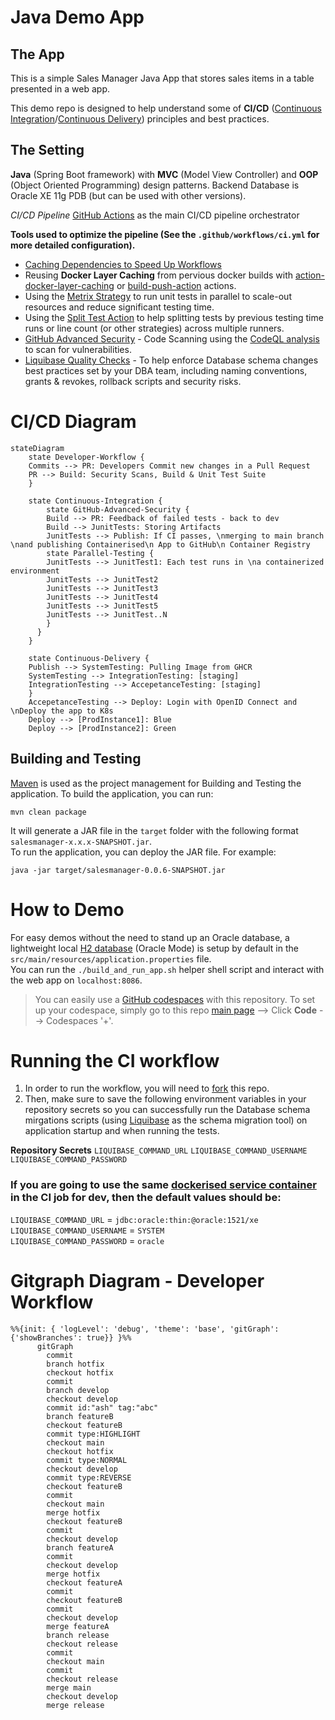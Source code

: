 # Java Demo App

## The App

This is a simple Sales Manager Java App that stores sales items in a table presented in a web app.

This demo repo is designed to help understand some of **CI/CD** ([Continuous Integration](https://docs.github.com/en/enterprise-cloud@latest/actions/automating-builds-and-tests/about-continuous-integration)/[Continuous Delivery](https://docs.github.com/en/enterprise-cloud@latest/actions/deployment/about-deployments/about-continuous-deployment)) principles and best practices.

## The Setting

**Java** (Spring Boot framework) with **MVC** (Model View Controller) and **OOP** (Object Oriented Programming) design patterns.
Backend Database is Oracle XE 11g PDB (but can be used with other versions).
 
 *CI/CD Pipeline*
 [GitHub Actions](https://docs.github.com/en/enterprise-cloud@latest/actions) as the main CI/CD pipeline orchestrator

**Tools used to optimize the pipeline (See the `.github/workflows/ci.yml` for more detailed configuration).**
 - [Caching Dependencies to Speed Up Workflows](https://docs.github.com/en/enterprise-cloud@latest/actions/using-workflows/caching-dependencies-to-speed-up-workflows)
 - Reusing **Docker Layer Caching** from pervious docker builds with [action-docker-layer-caching](https://github.com/satackey/action-docker-layer-caching) or [build-push-action](https://github.com/docker/build-push-action) actions.
 - Using the [Metrix Strategy](https://docs.github.com/en/enterprise-cloud@latest/actions/using-jobs/using-a-matrix-for-your-jobs) to run unit tests in parallel to scale-out resources and reduce significant testing time.
 - Using the [Split Test Action](https://github.com/marketplace/actions/split-tests) to help splitting tests by previous testing time runs or line count (or other strategies) across multiple runners.
 - [GitHub Advanced Security](https://docs.github.com/en/enterprise-cloud@latest/get-started/learning-about-github/about-github-advanced-security) - Code Scanning using the [CodeQL analysis](https://docs.github.com/en/code-security/code-scanning/automatically-scanning-your-code-for-vulnerabilities-and-errors/configuring-the-codeql-workflow-for-compiled-languages) to scan for vulnerabilities.
 - [Liquibase Quality Checks](https://www.liquibase.com/quality-checks) - To help enforce Database schema changes best practices set by your DBA team, including naming conventions, grants & revokes, rollback scripts and security risks.
              
# CI/CD Diagram
```mermaid
stateDiagram
    state Developer-Workflow {
    Commits --> PR: Developers Commit new changes in a Pull Request
    PR --> Build: Security Scans, Build & Unit Test Suite
    }
    
    state Continuous-Integration {
        state GitHub-Advanced-Security {
        Build --> PR: Feedback of failed tests - back to dev
        Build --> JunitTests: Storing Artifacts
        JunitTests --> Publish: If CI passes, \nmerging to main branch \nand publishing Containerised\n App to GitHub\n Container Registry
        state Parallel-Testing {
        JunitTests --> JunitTest1: Each test runs in \na containerized environment
        JunitTests --> JunitTest2
        JunitTests --> JunitTest3
        JunitTests --> JunitTest4
        JunitTests --> JunitTest5
        JunitTests --> JunitTest..N
        }
      }
    }

    state Continuous-Delivery {
    Publish --> SystemTesting: Pulling Image from GHCR
    SystemTesting --> IntegrationTesting: [staging]
    IntegrationTesting --> AccepetanceTesting: [staging]
    }
    AccepetanceTesting --> Deploy: Login with OpenID Connect and \nDeploy the app to K8s
    Deploy --> [ProdInstance1]: Blue
    Deploy --> [ProdInstance2]: Green
```

## Building and Testing
[Maven](https://maven.apache.org/) is used as the project management for Building and Testing the application.
To build the application, you can run:
```
mvn clean package
```
It will generate a JAR file in the `target` folder with the following format `salesmanager-x.x.x-SNAPSHOT.jar`. </br>
To run the application, you can deploy the JAR file. For example:
```
java -jar target/salesmanager-0.0.6-SNAPSHOT.jar
```

# How to Demo
For easy demos without the need to stand up an Oracle database, a lightweight local [H2 database](https://www.h2database.com/html/main.html) (Oracle Mode) is setup by default in the `src/main/resources/application.properties` file. </br>
You can run the `./build_and_run_app.sh` helper shell script and interact with the web app on `localhost:8086`.
> You can easily use a [GitHub codespaces](https://docs.github.com/en/enterprise-cloud@latest/codespaces) with this repository. To set up your codespace, simply go to this repo [main page](https://github.com/octodemo/java-springboot-demo) --> Click **Code** --> Codespaces '+'. </br>


# Running the CI workflow
1. In order to run the workflow, you will need to [fork](https://docs.github.com/en/enterprise-cloud@latest/get-started/quickstart/fork-a-repo) this repo. </br>
2. Then, make sure to save the following environment variables in your repository secrets so you can successfully run the Database schema mirgations scripts (using [Liquibase](https://www.liquibase.com/) as the schema migration tool) on application startup and when running the tests. </br>

**Repository Secrets**
`LIQUIBASE_COMMAND_URL`
`LIQUIBASE_COMMAND_USERNAME`
`LIQUIBASE_COMMAND_PASSWORD`

### If you are going to use the same [dockerised service container](https://hub.docker.com/r/gvenzl/oracle-xe) in the CI job for dev, then the default values should be: </br>
`LIQUIBASE_COMMAND_URL` = `jdbc:oracle:thin:@oracle:1521/xe` </br>
`LIQUIBASE_COMMAND_USERNAME` = `SYSTEM` </br>
`LIQUIBASE_COMMAND_PASSWORD` = `oracle`

# Gitgraph Diagram - Developer Workflow
```mermaid
%%{init: { 'logLevel': 'debug', 'theme': 'base', 'gitGraph': {'showBranches': true}} }%%
      gitGraph
        commit
        branch hotfix
        checkout hotfix
        commit
        branch develop
        checkout develop
        commit id:"ash" tag:"abc"
        branch featureB
        checkout featureB
        commit type:HIGHLIGHT
        checkout main
        checkout hotfix
        commit type:NORMAL
        checkout develop
        commit type:REVERSE
        checkout featureB
        commit
        checkout main
        merge hotfix
        checkout featureB
        commit
        checkout develop
        branch featureA
        commit
        checkout develop
        merge hotfix
        checkout featureA
        commit
        checkout featureB
        commit
        checkout develop
        merge featureA
        branch release
        checkout release
        commit
        checkout main
        commit
        checkout release
        merge main
        checkout develop
        merge release
```

